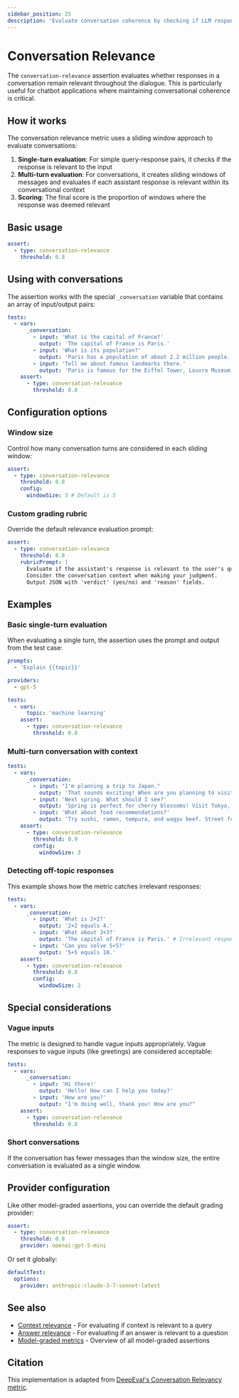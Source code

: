 ```yaml
---
sidebar_position: 25
description: 'Evaluate conversation coherence by checking if LLM responses maintain context relevance across multi-turn dialogues'
---
```


# Conversation Relevance

The `conversation-relevance` assertion evaluates whether responses in a conversation remain relevant throughout the dialogue. This is particularly useful for chatbot applications where maintaining conversational coherence is critical.

## How it works

The conversation relevance metric uses a sliding window approach to evaluate conversations:

1. **Single-turn evaluation**: For simple query-response pairs, it checks if the response is relevant to the input
2. **Multi-turn evaluation**: For conversations, it creates sliding windows of messages and evaluates if each assistant response is relevant within its conversational context
3. **Scoring**: The final score is the proportion of windows where the response was deemed relevant

## Basic usage

```yaml
assert:
  - type: conversation-relevance
    threshold: 0.8
```

## Using with conversations

The assertion works with the special `_conversation` variable that contains an array of input/output pairs:

```yaml
tests:
  - vars:
      _conversation:
        - input: 'What is the capital of France?'
          output: 'The capital of France is Paris.'
        - input: 'What is its population?'
          output: 'Paris has a population of about 2.2 million people.'
        - input: 'Tell me about famous landmarks there.'
          output: 'Paris is famous for the Eiffel Tower, Louvre Museum, and Notre-Dame Cathedral.'
    assert:
      - type: conversation-relevance
        threshold: 0.8
```

## Configuration options

### Window size

Control how many conversation turns are considered in each sliding window:

```yaml
assert:
  - type: conversation-relevance
    threshold: 0.8
    config:
      windowSize: 3 # Default is 5
```

### Custom grading rubric

Override the default relevance evaluation prompt:

```yaml
assert:
  - type: conversation-relevance
    threshold: 0.8
    rubricPrompt: |
      Evaluate if the assistant's response is relevant to the user's query.
      Consider the conversation context when making your judgment.
      Output JSON with 'verdict' (yes/no) and 'reason' fields.
```

## Examples

### Basic single-turn evaluation

When evaluating a single turn, the assertion uses the prompt and output from the test case:

```yaml
prompts:
  - 'Explain {{topic}}'

providers:
  - gpt-5

tests:
  - vars:
      topic: 'machine learning'
    assert:
      - type: conversation-relevance
        threshold: 0.8
```

### Multi-turn conversation with context

```yaml
tests:
  - vars:
      _conversation:
        - input: "I'm planning a trip to Japan."
          output: 'That sounds exciting! When are you planning to visit?'
        - input: 'Next spring. What should I see?'
          output: 'Spring is perfect for cherry blossoms! Visit Tokyo, Kyoto, and Mount Fuji.'
        - input: 'What about food recommendations?'
          output: 'Try sushi, ramen, tempura, and wagyu beef. Street food markets are amazing too!'
    assert:
      - type: conversation-relevance
        threshold: 0.9
        config:
          windowSize: 3
```

### Detecting off-topic responses

This example shows how the metric catches irrelevant responses:

```yaml
tests:
  - vars:
      _conversation:
        - input: 'What is 2+2?'
          output: '2+2 equals 4.'
        - input: 'What about 3+3?'
          output: 'The capital of France is Paris.' # Irrelevant response
        - input: 'Can you solve 5+5?'
          output: '5+5 equals 10.'
    assert:
      - type: conversation-relevance
        threshold: 0.8
        config:
          windowSize: 2
```

## Special considerations

### Vague inputs

The metric is designed to handle vague inputs appropriately. Vague responses to vague inputs (like greetings) are considered acceptable:

```yaml
tests:
  - vars:
      _conversation:
        - input: 'Hi there!'
          output: 'Hello! How can I help you today?'
        - input: 'How are you?'
          output: "I'm doing well, thank you! How are you?"
    assert:
      - type: conversation-relevance
        threshold: 0.8
```

### Short conversations

If the conversation has fewer messages than the window size, the entire conversation is evaluated as a single window.

## Provider configuration

Like other model-graded assertions, you can override the default grading provider:

```yaml
assert:
  - type: conversation-relevance
    threshold: 0.8
    provider: openai:gpt-5-mini
```

Or set it globally:

```yaml
defaultTest:
  options:
    provider: anthropic:claude-3-7-sonnet-latest
```

## See also

- [Context relevance](/docs/configuration/expected-outputs/model-graded/context-relevance) - For evaluating if context is relevant to a query
- [Answer relevance](/docs/configuration/expected-outputs/model-graded/answer-relevance) - For evaluating if an answer is relevant to a question
- [Model-graded metrics](/docs/configuration/expected-outputs/model-graded) - Overview of all model-graded assertions

## Citation

This implementation is adapted from [DeepEval's Conversation Relevancy metric](https://docs.confident-ai.com/docs/metrics-conversation-relevancy).
